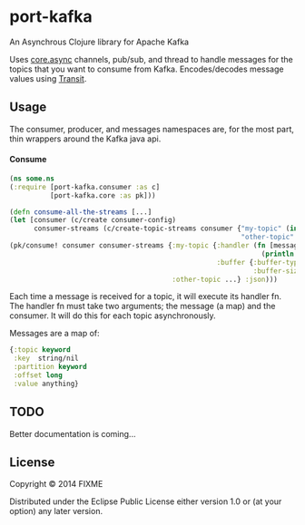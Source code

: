 # port-kafka

An Asynchrous Clojure library for Apache Kafka

Uses [core.async](https://github.com/clojure/core.async) channels, pub/sub, and thread to handle messages for the topics that you want to consume from Kafka. Encodes/decodes message values using [Transit](https://github.com/cognitect/transit-clj).

## Usage

The consumer, producer, and messages namespaces are, for the most part, thin wrappers around the Kafka java api.

#### Consume
```clojure
(ns some.ns
(:require [port-kafka.consumer :as c]
          [port-kafka.core :as pk]))

(defn consume-all-the-streams [...]
(let [consumer (c/create consumer-config)
      consumer-streams (c/create-topic-streams consumer {"my-topic" (int 1)
                                                         "other-topic" (int 1)})]
(pk/consume! consumer consumer-streams {:my-topic {:handler (fn [message csmr]
                                                              (println message))
                                                   :buffer {:buffer-type :blocking
                                                            :buffer-size 1}}
                                        :other-topic ...} :json)))
```

Each time a message is received for a topic, it will execute its handler fn. The handler fn must take two arguments; the message (a map) and the consumer. It will do this for each topic asynchronously.

Messages are a map of:
```clojure
{:topic keyword
 :key  string/nil
 :partition keyword
 :offset long
 :value anything}
```

## TODO
Better documentation is coming...

## License

Copyright © 2014 FIXME

Distributed under the Eclipse Public License either version 1.0 or (at
your option) any later version.
